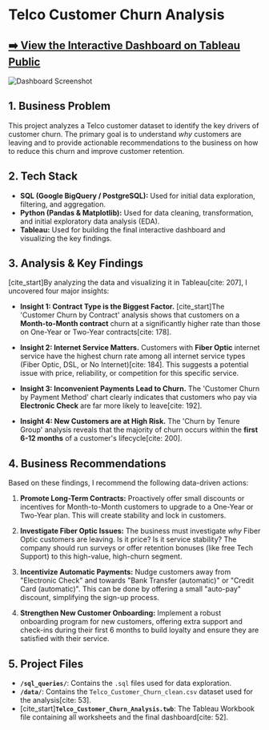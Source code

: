 # Telco Customer Churn Analysis

## [➡️ View the Interactive Dashboard on Tableau Public](https://public.tableau.com/views/Telco_Customer_Churn_Analysis_17617532658250/Dashboard1?:language=en-US&:sid=&:redirect=auth&:display_count=n&:origin=viz_share_link)

![Dashboard Screenshot](https://github.com/user-attachments/assets/926aa593-f267-49ef-8fc6-48b01974fc54)




## 1. Business Problem

This project analyzes a Telco customer dataset to identify the key drivers of customer churn. The primary goal is to understand *why* customers are leaving and to provide actionable recommendations to the business on how to reduce this churn and improve customer retention.

## 2. Tech Stack

* **SQL (Google BigQuery / PostgreSQL):** Used for initial data exploration, filtering, and aggregation.
* **Python (Pandas & Matplotlib):** Used for data cleaning, transformation, and initial exploratory data analysis (EDA).
* **Tableau:** Used for building the final interactive dashboard and visualizing the key findings.

## 3. Analysis & Key Findings

[cite_start]By analyzing the data and visualizing it in Tableau[cite: 207], I uncovered four major insights:

* **Insight 1: Contract Type is the Biggest Factor.**
    [cite_start]The 'Customer Churn by Contract' analysis shows that customers on a **Month-to-Month contract** churn at a significantly higher rate than those on One-Year or Two-Year contracts[cite: 178].

* **Insight 2: Internet Service Matters.**
    Customers with **Fiber Optic** internet service have the highest churn rate among all internet service types (Fiber Optic, DSL, or No Internet)[cite: 184]. This suggests a potential issue with price, reliability, or competition for this specific service.

* **Insight 3: Inconvenient Payments Lead to Churn.**
    The 'Customer Churn by Payment Method' chart clearly indicates that customers who pay via **Electronic Check** are far more likely to leave[cite: 192].

* **Insight 4: New Customers are at High Risk.**
    The 'Churn by Tenure Group' analysis reveals that the majority of churn occurs within the **first 6-12 months** of a customer's lifecycle[cite: 200].

## 4. Business Recommendations

Based on these findings, I recommend the following data-driven actions:

1.  **Promote Long-Term Contracts:** Proactively offer small discounts or incentives for Month-to-Month customers to upgrade to a One-Year or Two-Year plan. This will create stability and lock in customers.

2.  **Investigate Fiber Optic Issues:** The business must investigate *why* Fiber Optic customers are leaving. Is it price? Is it service stability? The company should run surveys or offer retention bonuses (like free Tech Support) to this high-value, high-churn segment.

3.  **Incentivize Automatic Payments:** Nudge customers away from "Electronic Check" and towards "Bank Transfer (automatic)" or "Credit Card (automatic)". This can be done by offering a small "auto-pay" discount, simplifying the sign-up process.

4.  **Strengthen New Customer Onboarding:** Implement a robust onboarding program for new customers, offering extra support and check-ins during their first 6 months to build loyalty and ensure they are satisfied with their service.

## 5. Project Files

* **`/sql_queries/`**: Contains the `.sql` files used for data exploration.
* **`/data/`**: Contains the `Telco_Customer_Churn_clean.csv` dataset used for the analysis[cite: 53].
* [cite_start]**`Telco_Customer_Churn_Analysis.twb`**: The Tableau Workbook file containing all worksheets and the final dashboard[cite: 52].
